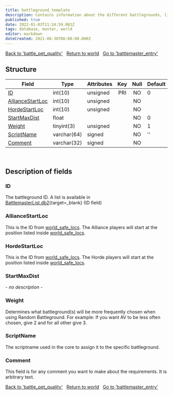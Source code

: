 ```yaml
---
title: battleground_template
description: Contains information about the different battlegrounds, like how many players are needed to start, how many can be inside the same one, and the locations where each side starts.
published: true
date: 2022-01-03T11:24:59.081Z
tags: database, master, world
editor: markdown
dateCreated: 2021-08-30T06:00:00.000Z
---
```


<a href="https://trinitycore.info/en/database/master/world/battle_pet_quality" class="mt-5 v-btn v-btn--depressed v-btn--flat v-btn--outlined theme--light v-size--default darkblue--text text--lighten-3"><span class="v-btn__content"><i aria-hidden="true" class="v-icon notranslate v-icon--left mdi mdi-arrow-left theme--light"></i><span>Back to 'battle_pet_quality'</span></span></a>&nbsp;&nbsp;&nbsp;<a href="https://trinitycore.info/en/database/master/world/home" class="mt-5 v-btn v-btn--depressed v-btn--flat v-btn--outlined theme--light v-size--default darkblue--text text--lighten-3"><span class="v-btn__content"><i aria-hidden="true" class="v-icon notranslate v-icon--left mdi mdi-home-outline theme--light"></i><span>Return to world</span></span></a>&nbsp;&nbsp;&nbsp;<a href="https://trinitycore.info/en/database/master/world/battlemaster_entry" class="mt-5 v-btn v-btn--depressed v-btn--flat v-btn--outlined theme--light v-size--default darkblue--text text--lighten-3"><span class="v-btn__content"><span>Go to 'battlemaster_entry'</span><i aria-hidden="true" class="v-icon notranslate v-icon--right mdi mdi-arrow-right theme--light"></i></span></a>

## Structure

| Field | Type | Attributes | Key | Null | Default | Extra | Comment |
| --- | --- | --- | :---: | :---: | --- | --- | --- |
| [ID](#id) | int(10) | unsigned | PRI | NO | 0 |  |  |
| [AllianceStartLoc](#alliancestartloc) | int(10) | unsigned |  | NO |  |  |  |
| [HordeStartLoc](#hordestartloc) | int(10) | unsigned |  | NO |  |  |  |
| [StartMaxDist](#startmaxdist) | float |  |  | NO | 0 |  |  |
| [Weight](#weight) | tinyint(3) | unsigned |  | NO | 1 |  |  |
| [ScriptName](#scriptname) | varchar(64) | signed |  | NO | '' |  |  |
| [Comment](#comment) | varchar(32) | signed |  | NO |  |  |  |
&nbsp;
## Description of fields

### ID
The battleground ID.
A list is available in [BattlemasterList.db2](https://wow.tools/dbc/?dbc=battlemasterlist){target=_blank} (ID field)
&nbsp;

### AllianceStartLoc
This is the ID from [world_safe_locs](/database/master/world/world_safe_locs).
The Alliance players will start at the position listed inside [world_safe_locs](/database/master/world/world_safe_locs).
&nbsp;

### HordeStartLoc
This is the ID from [world_safe_locs](/database/master/world/world_safe_locs).
The Horde players will start at the position listed inside [world_safe_locs](/database/master/world/world_safe_locs).
&nbsp;

### StartMaxDist
*- no description -*
&nbsp;

### Weight
Determines what battleground(s) will be more frequently chosen when using Random Battleground.
For example: If you want AV to be less often chosen, give 2 and for all other give 3.
&nbsp;

### ScriptName
The scriptname used in the core to assign it to the specific battleground.
&nbsp;

### Comment
This field is for any comment you want to make about the requirements. It is arbitrary text.
&nbsp;

<a href="https://trinitycore.info/en/database/master/world/battle_pet_quality" class="mt-5 v-btn v-btn--depressed v-btn--flat v-btn--outlined theme--light v-size--default darkblue--text text--lighten-3"><span class="v-btn__content"><i aria-hidden="true" class="v-icon notranslate v-icon--left mdi mdi-arrow-left theme--light"></i><span>Back to 'battle_pet_quality'</span></span></a>&nbsp;&nbsp;&nbsp;<a href="https://trinitycore.info/en/database/master/world/home" class="mt-5 v-btn v-btn--depressed v-btn--flat v-btn--outlined theme--light v-size--default darkblue--text text--lighten-3"><span class="v-btn__content"><i aria-hidden="true" class="v-icon notranslate v-icon--left mdi mdi-home-outline theme--light"></i><span>Return to world</span></span></a>&nbsp;&nbsp;&nbsp;<a href="https://trinitycore.info/en/database/master/world/battlemaster_entry" class="mt-5 v-btn v-btn--depressed v-btn--flat v-btn--outlined theme--light v-size--default darkblue--text text--lighten-3"><span class="v-btn__content"><span>Go to 'battlemaster_entry'</span><i aria-hidden="true" class="v-icon notranslate v-icon--right mdi mdi-arrow-right theme--light"></i></span></a>

